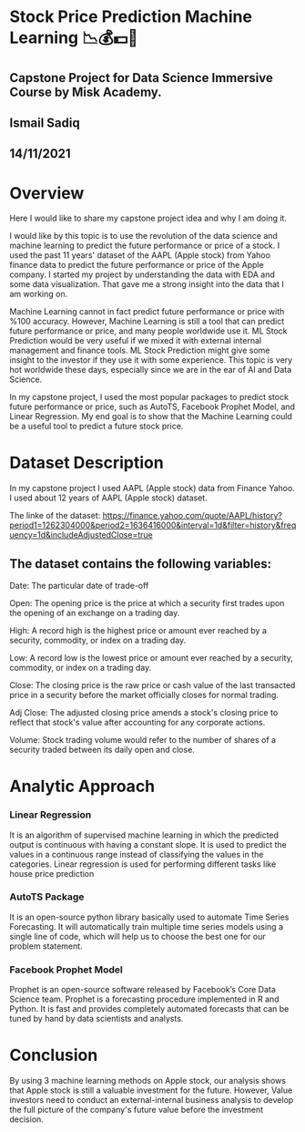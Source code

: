 # Stock Price Prediction Machine Learning 📉💰💵💸

## Capstone Project for Data Science Immersive Course by Misk Academy.

## Ismail Sadiq

## 14/11/2021



# Overview

Here I would like to share my capstone project idea and why I am doing it.

I would like by this topic is to use the revolution of the data science and machine learning to predict the future performance or price of a stock. I used the past 11 years' dataset of the AAPL (Apple stock) from Yahoo finance data to predict the future performance or price of the Apple company. I started my project by understanding the data with EDA and some data visualization. That gave me a strong insight into the data that I am working on. 

Machine Learning cannot in fact predict future performance or price with %100 accuracy. However, Machine Learning is still a tool that can predict future performance or price, and many people worldwide use it. ML Stock Prediction would be very useful if we mixed it with external internal management and finance tools. ML Stock Prediction might give some insight to the investor if they use it with some experience. This topic is very hot worldwide these days, especially since we are in the ear of AI and Data Science.

In my capstone project, I used the most popular packages to predict stock future performance or price, such as AutoTS, Facebook Prophet Model, and Linear Regression. My end goal is to show that the Machine Learning could be a useful tool to predict a future stock price. 



# Dataset Description

In my capstone project I used AAPL (Apple stock) data from Finance Yahoo. I used about 12 years of AAPL (Apple stock) dataset.

The linke of the dataset: https://finance.yahoo.com/quote/AAPL/history?period1=1262304000&period2=1636416000&interval=1d&filter=history&frequency=1d&includeAdjustedClose=true

## The dataset contains the following variables:

Date: The particular date of trade-off

Open: The opening price is the price at which a security first trades upon the opening of an exchange on a trading day.

High: A record high is the highest price or amount ever reached by a security, commodity, or index on a trading day.

Low: A record low is the lowest price or amount ever reached by a security, commodity, or index on a trading day.

Close: The closing price is the raw price or cash value of the last transacted price in a security before the market officially closes for normal trading.

Adj Close: The adjusted closing price amends a stock's closing price to reflect that stock's value after accounting for any corporate actions.

Volume: Stock trading volume would refer to the number of shares of a security traded between its daily open and close.

# Analytic Approach

### Linear Regression

It is an algorithm of supervised machine learning in which the predicted output is continuous with having a constant slope. It is used to predict the values in a continuous range instead of classifying the values in the categories. Linear regression is used for performing different tasks like house price prediction

### AutoTS Package

It is an open-source python library basically used to automate Time Series Forecasting. It will automatically train multiple time series models using a single line of code, which will help us to choose the best one for our problem statement.

### Facebook Prophet Model

Prophet is an open-source software released by Facebook’s Core Data Science team. Prophet is a forecasting procedure implemented in R and Python. It is fast and provides completely automated forecasts that can be tuned by hand by data scientists and analysts.

# Conclusion 


By using 3 machine learning methods on Apple stock, our analysis shows that Apple stock is still a valuable investment for the future. However, Value investors need to conduct an external-internal business analysis to develop the full picture of the company's future value before the investment decision.
